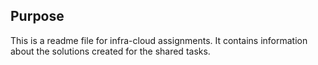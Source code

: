 ## Purpose
This is a readme file for infra-cloud assignments. It contains information about the solutions created for the shared tasks.
